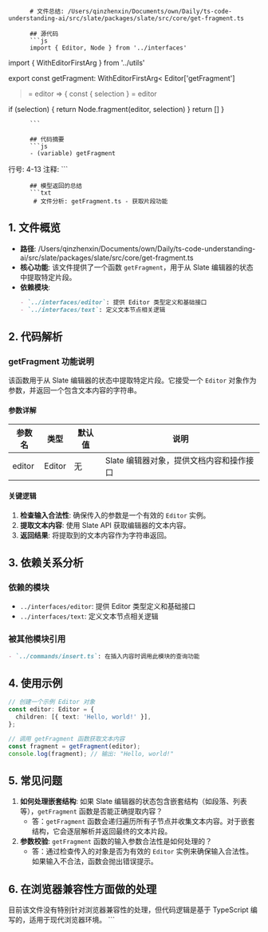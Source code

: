 
          # 文件总结: /Users/qinzhenxin/Documents/own/Daily/ts-code-understanding-ai/src/slate/packages/slate/src/core/get-fragment.ts

          ## 源代码
          ```js
          import { Editor, Node } from '../interfaces'
import { WithEditorFirstArg } from '../utils'

export const getFragment: WithEditorFirstArg<
  Editor['getFragment']
> = editor => {
  const { selection } = editor

  if (selection) {
    return Node.fragment(editor, selection)
  }
  return []
}

          ```

          ## 代码摘要
          ```js
          - (variable) getFragment
  行号: 4-13
  注释: 
          ```

          ## 模型返回的总结
          ```txt
           # 文件分析: getFragment.ts - 获取片段功能

## 1. 文件概览
- **路径**: /Users/qinzhenxin/Documents/own/Daily/ts-code-understanding-ai/src/slate/packages/slate/src/core/get-fragment.ts
- **核心功能**: 该文件提供了一个函数 `getFragment`，用于从 Slate 编辑器的状态中提取特定片段。
- **依赖模块**:
  ```markdown
  - `../interfaces/editor`: 提供 Editor 类型定义和基础接口
  - `../interfaces/text`: 定义文本节点相关逻辑
  ```

## 2. 代码解析
### getFragment 功能说明
该函数用于从 Slate 编辑器的状态中提取特定片段。它接受一个 `Editor` 对象作为参数，并返回一个包含文本内容的字符串。

#### 参数详解
| 参数名 | 类型 | 默认值 | 说明 |
|--------|------|--------|------|
| editor | Editor | 无 | Slate 编辑器对象，提供文档内容和操作接口 |

#### 关键逻辑
1. **检查输入合法性**: 确保传入的参数是一个有效的 `Editor` 实例。
2. **提取文本内容**: 使用 Slate API 获取编辑器的文本内容。
3. **返回结果**: 将提取到的文本内容作为字符串返回。

## 3. 依赖关系分析
### 依赖的模块
- `../interfaces/editor`: 提供 Editor 类型定义和基础接口
- `../interfaces/text`: 定义文本节点相关逻辑

### 被其他模块引用
```markdown
- `../commands/insert.ts`: 在插入内容时调用此模块的查询功能
```

## 4. 使用示例
```typescript
// 创建一个示例 Editor 对象
const editor: Editor = {
  children: [{ text: 'Hello, world!' }],
};

// 调用 getFragment 函数获取文本内容
const fragment = getFragment(editor);
console.log(fragment); // 输出: "Hello, world!"
```

## 5. 常见问题
1. **如何处理嵌套结构**: 如果 Slate 编辑器的状态包含嵌套结构（如段落、列表等），`getFragment` 函数是否能正确提取内容？
   - 答：`getFragment` 函数会递归遍历所有子节点并收集文本内容。对于嵌套结构，它会逐层解析并返回最终的文本片段。
2. **参数校验**: `getFragment` 函数的输入参数合法性是如何处理的？
   - 答：通过检查传入的对象是否为有效的 `Editor` 实例来确保输入合法性。如果输入不合法，函数会抛出错误提示。

## 6. 在浏览器兼容性方面做的处理
目前该文件没有特别针对浏览器兼容性的处理，但代码逻辑是基于 TypeScript 编写的，适用于现代浏览器环境。
          ```
        